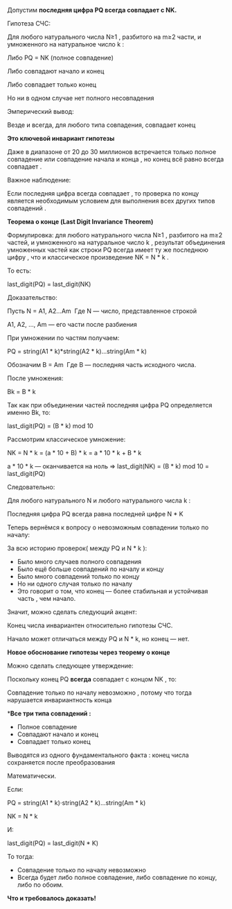 Допустим **последняя цифра PQ всегда совпадает с NK.**  

Гипотеза СЧС:

Для любого натурального числа N≥1 , разбитого на m≥2 части, и умноженного на натуральное число k : 

Либо PQ = NK (полное совпадение)

Либо совпадают начало и конец

Либо совпадает только конец

Но ни в одном случае нет полного несовпадения

Эмперический вывод:

Везде и всегда, для любого типа совпадения, совпадает конец 

**Это ключевой инвариант гипотезы**

Даже в диапазоне от 20 до 30 миллионов встречается только полное совпадение или совпадение начала и конца , но конец всё равно всегда совпадает .

Важное наблюдение:

Если последняя цифра всегда совпадает , то проверка по концу является необходимым условием для выполнения всех других типов совпадений . 

**Теорема о конце (Last Digit Invariance Theorem)**

Формулировка: для любого натурального числа N≥1 , разбитого на m≥2 частей, и умноженного на натуральное число k , результат объединения умноженных частей как строки PQ всегда имеет ту же последнюю цифру , что и классическое произведение NK = N * k .

То есть: 

last_digit(PQ) = last_digit(NK)

Доказательство:

Пусть N = A1, A2...Am
​
Где N — число, представленное строкой

A1, A2, ..., Am — его части после разбиения

При умножении по частям получаем:

PQ = string(A1 * k)*string(A2 * k)...string(Am * k)

Обозначим B = Am
​
Где B — последняя часть исходного числа.

После умножения:

Bk = B * k

Так как при объединении частей последняя цифра PQ определяется именно Bk, то:

last_digit(PQ) = (B * k) mod 10

Рассмотрим классическое умножение:

NK = N * k = (a * 10 + B) * k = a * 10 * k + B * k

a * 10 * k — оканчивается на ноль ⇒ last_digit(NK) = (B * k) mod 10 = last_digit(PQ)

Следовательно:

Для любого натурального N и любого натурального числа k :

Последняя цифра PQ всегда равна последней цифре N * K 

Теперь вернёмся к вопросу о невозможным совпадении только по началу: 

За всю историю проверок( между PQ и N * k ):

- Было много случаев полного совпадения
- Было ещё больше совпадений по началу и концу
- Было много совпадений только по концу
- Но ни одного случая только по началу
- Это говорит о том, что конец — более стабильная и устойчивая часть , чем начало.

Значит, можно сделать следующий акцент:

Конец числа инвариантен относительно гипотезы СЧС.

Начало может отличаться между PQ и N * k, но конец — нет. 

**Новое обоснование гипотезы через теорему о конце**

Можно сделать следующее утверждение:

Поскольку конец PQ **всегда** совпадает с концом NK , то: 

Совпадение только по началу невозможно , потому что тогда нарушается инвариантность конца

***Все три типа совпадений :**
- Полное совпадение
- Совпадают начало и конец
- Совпадает только конец

Выводятся из одного фундаментального факта : конец числа сохраняется после преобразования  

Математически.

Если: 

PQ = string(A1 * k)⋅string(A2 * k)...string(Am * k)
 
NK = N * k

И:

last_digit(PQ) = last_digit(N * K)

То тогда:

- Совпадение только по началу невозможно
- Всегда будет либо полное совпадение, либо совпадение по концу, либо по обоим.

**Что и требовалось доказать!**
